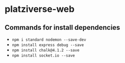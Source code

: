 # platziverse-web

## Commands for install dependencies
- `npm i standard nodemon --save-dev`
- `npm install express debug --save`
- `npm install chalk@4.1.2 --save`
- `npm install socket.io --save`
